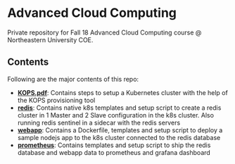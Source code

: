 # Advanced Cloud Computing
Private repository for Fall 18 Advanced Cloud Computing course @ Northeastern University COE. 

## Contents
Following are the major contents of this repo:
- [**KOPS.pdf**](https://github.com/adityarkelkar/csye7374-fall2018/blob/master/KOPS.pptx): Contains steps to setup a Kubernetes cluster with the help of the KOPS provisioning tool
- [**redis**](https://github.com/adityarkelkar/csye7374-fall2018/tree/master/redis): Contains native k8s templates and setup script to create a redis cluster in 1 Master and 2 Slave configuration in the k8s cluster. Also running redis sentinel in a sidecar with the redis servers
- [**webapp**](https://github.com/adityarkelkar/csye7374-fall2018/tree/master/webapp): Contains a Dockerfile, templates and setup script to deploy a sample nodejs app to the k8s cluster connected to the redis database
- [**prometheus**](https://github.com/adityarkelkar/csye7374-fall2018/tree/master/prometheus): Contains templates and setup script to ship the redis database and webapp data to prometheus and grafana dashboard
